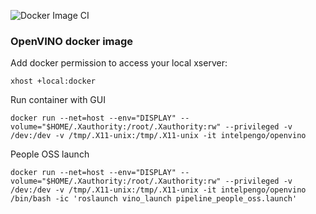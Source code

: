 
![Docker Image CI](https://github.com/blackpc/pengo-docker/workflows/Docker%20Image%20CI/badge.svg)


### OpenVINO docker image

Add docker permission to access your local xserver:
```
xhost +local:docker
```

Run container with GUI
```
docker run --net=host --env="DISPLAY" --volume="$HOME/.Xauthority:/root/.Xauthority:rw" --privileged -v /dev:/dev -v /tmp/.X11-unix:/tmp/.X11-unix -it intelpengo/openvino
```

People OSS launch
```
docker run --net=host --env="DISPLAY" --volume="$HOME/.Xauthority:/root/.Xauthority:rw" --privileged -v /dev:/dev -v /tmp/.X11-unix:/tmp/.X11-unix -it intelpengo/openvino /bin/bash -ic 'roslaunch vino_launch pipeline_people_oss.launch'
```